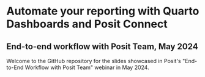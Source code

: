 # Automate your reporting with Quarto Dashboards and Posit Connect

## End-to-end workflow with Posit Team, May 2024

Welcome to the GitHub repository for the slides showcased in Posit's "End-to-End Workflow with Posit Team" webinar in May 2024.